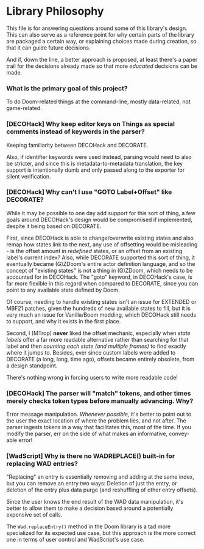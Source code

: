 # Library Philosophy

This file is for answering questions around some of this library's design. This can also
serve as a reference point for why certain parts of the library are packaged a certain
way, or explaining choices made during creation, so that it can guide future decisions.

And if, down the line, a better approach is proposed, at least there's a paper trail for
the decisions already made so that more *educated* decisions can be made.


### What is the primary goal of this project?

To do Doom-related things at the command-line, mostly data-related, not game-related.


### [DECOHack] Why keep editor keys on Things as special comments instead of keywords in the parser?

Keeping familiarity between DECOHack and DECORATE.

Also, if identifier keywords were used instead, parsing would need to also be stricter, 
and since this is metadata-to-metadata translation, the key support is intentionally 
dumb and only passed along to the exporter for silent verification.


### [DECOHack] Why can't I use "GOTO Label+Offset" like DECORATE?

While it may be possible to one day add support for this sort of thing, a few goals around
DECOHack's design would be compromised if implemented, despite it being based on DECORATE.

First, since DECOHack is able to change/overwrite existing states and also remap how
states link to the next, any use of offsetting would be misleading - is the offset amount 
in *redefined* states, or an offset from an existing label's current index? Also, while 
DECORATE supported this sort of thing, it eventually became (G)ZDoom's entire actor 
definition language, and so the concept of "existing states" is not a thing in (G)ZDoom, 
which needs to be accounted for in DECOHack. The "goto" keyword, in DECOHack's case, is far 
more flexible in this regard when compared to DECORATE, since you can point to any available
state defined by Doom.

Of course, needing to handle existing states isn't an issue for EXTENDED or MBF21 patches, 
given the hundreds of new available states to fill, but it is very much an issue for 
Vanilla/Boom modding, which DECOHack still needs to support, and why it exists in the
first place.

Second, I (MTrop) **never** liked the offset mechanic, especially when *state labels* 
offer a far more readable alternative rather than searching for that label and then 
*counting each state (and multiple frames)* to find exactly where it jumps to. Besides,
ever since custom labels were added to DECORATE (a long, long, time ago), offsets became
entirely obsolete, from a design standpoint.

There's nothing wrong in forcing users to write more readable code!


### [DECOHack] The parser will "match" tokens, and other times merely checks token types before manually advancing. Why?

Error message manipulation. *Whenever possible,* it's better to point out to the user 
the exact location of where the problem lies, and not after. The parser ingests tokens in
a way that facilitates this, most of the time. If you modify the parser, err on the side of
what makes an informative, convey-able error!


### [WadScript] Why is there no WADREPLACE() built-in for replacing WAD entries?

"Replacing" an entry is essentially removing and adding at the same index, but you can
remove an entry two ways: Deletion of just the entry, or deletion of the entry plus
data purge (and reshuffling of other entry offsets).

Since the user knows the end result of the WAD data manipulation, it's better to allow 
them to make a decision based around a potentially expensive set of calls.

The `Wad.replaceEntry()` method in the Doom library is a tad more specialized 
for its expected use case, but this approach is the more correct one in terms of user 
control and WadScript's use case.
